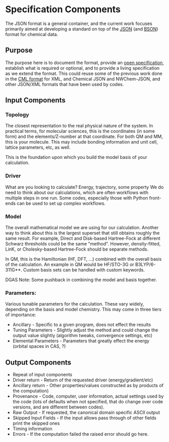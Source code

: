# Specification Components

The JSON format is a general container, and the current work focuses primarily
aimed at developing a standard on top of the [JSON](http://www.json.org/) (and
[BSON](http://bsonspec.org/)) format for chemical data.

## Purpose

The purpose here is to document the format, provide an [open
specification](https://en.wikipedia.org/wiki/Open_specifications), establish
what is required or optional, and to provide a living specification as we extend
the format. This could reuse some of the previous work done in the [CML
format](http://www.xml-cml.org/) for XML, and Chemical JSON and NWChem-JSON, and other 
JSON/XML formats that have been used by codes.

## Input Components

### Topology

The closest representation to the real physical nature of the system. In
practical terms, for molecular sciences, this is the coordinates (in some form)
and the elements/Z-number at that coordinate. For both QM and MM, this is your
molecule. This may include bonding information and unit cell, lattice
parameters, etc, as well.
 
This is the foundation upon which you build the model basis of your
calculation.

### Driver

What are you looking to calculate? Energy, trajectory, some property
We do need to think about our calculations, which are often workflows with
multiple steps in one run. Some codes, especially those with Python front-ends 
can be used to set up complex workflows.

### Model

The overall mathematical model we are using for our calculation. Another way to
think about this is the largest superset that still obtains roughly the same
result. For example, Direct and Disk-based Hartree-Fock at different Schwarz
thresholds could be the same "method". However, density-fitted, LinK, or
Cholesky-based Hartree-Fock should be separate methods.
 
In QM, this is the Hamiltonian (HF, DFT, …) combined with the overall basis of
the calculation. An example in QM would be HF/STO-3G or B3LYP/6-311G**. Custom
basis sets can be handled with custom keywords.

DGAS Note: Some pushback in combining the model and basis together.

### Parameters:

Various tunable parameters for the calculation. These vary widely, depending on
the basis and model chemistry. This may come in three tiers of importance:
 - Ancillary - Specific to a given program, does not effect the results
 - Tuning Parameters - Slightly adjust the method and could change the output
                       value slightly (algorithm tweaks, convergence settings, etc)
 - Elemental Parameters - Parameters that greatly effect the energy (orbital spaces in CAS, ?) 



## Output Components
 - Repeat of input components
 - Driver return - Return of the requested driver (energy/gradient/etc)
 - Ancillary return - Other properties/values constructed as by products of the computation)
 - Provenance - Code, computer, user information, actual settings used by the code (lots of 
                defaults when not specified, that do change over code versions, and are 
                different between codes).
 - Raw Output - If requested, the canonical domain specific ASCII output
 - Skipped Input Fields - If the input allows pass through of other fields print the skipped ones
 - Timing information
 - Errors - If the computation failed the raised error should go here.

